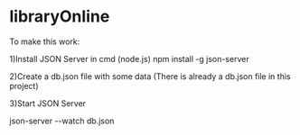 # libraryOnline
To make this work:

1)Install JSON Server in cmd (node.js) 
npm install -g json-server

2)Create a db.json file with some data
(There is already a db.json file in this project)

3)Start JSON Server

json-server --watch db.json
